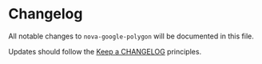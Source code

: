 # Changelog

All notable changes to `nova-google-polygon` will be documented in this file.

Updates should follow the [Keep a CHANGELOG](http://keepachangelog.com/) principles.
